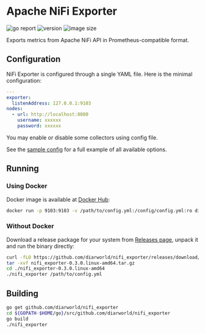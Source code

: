 # Apache NiFi Exporter

![go report](https://goreportcard.com/badge/github.com/diarworld/nifi_exporter)
![version](https://img.shields.io/docker/v/diarworld/nifi_exporter?sort=semver)
![image size](https://img.shields.io/docker/image-size/diarworld/nifi_exporter?sort=semver)

Exports metrics from Apache NiFi API in Prometheus-compatible format.

## Configuration

NiFi Exporter is configured through a single YAML file. Here is the minimal configuration:

```yaml
---
exporter:
  listenAddress: 127.0.0.1:9103
nodes:
  - url: http://localhost:8080
    username: xxxxxx
    password: xxxxxx
```

You may enable or disable some collectors using config file.

See the [sample config](./sample-config.yml) for a full example of all available options.

## Running

### Using Docker

Docker image is available at [Docker Hub](https://hub.docker.com/diarworld/nifi_exporter):

```sh
docker run -p 9103:9103 -v /path/to/config.yml:/config/config.yml:ro diarworld/nifi_exporter:0.3.0
```

### Without Docker

Download a release package for your system from [Releases page](https://github.com/diarworld/nifi_exporter/releases), unpack it and run the binary directly:

```sh
curl -fLO https://github.com/diarworld/nifi_exporter/releases/download/0.3.0/nifi_exporter-0.3.0.linux-amd64.tar.gz
tar -xvf nifi_exporter-0.3.0.linux-amd64.tar.gz
cd ./nifi_exporter-0.3.0.linux-amd64
./nifi_exporter /path/to/config.yml
```

## Building

```sh
go get github.com/diarworld/nifi_exporter
cd ${GOPATH-$HOME/go}/src/github.com/diarworld/nifi_exporter
go build
./nifi_exporter
```
